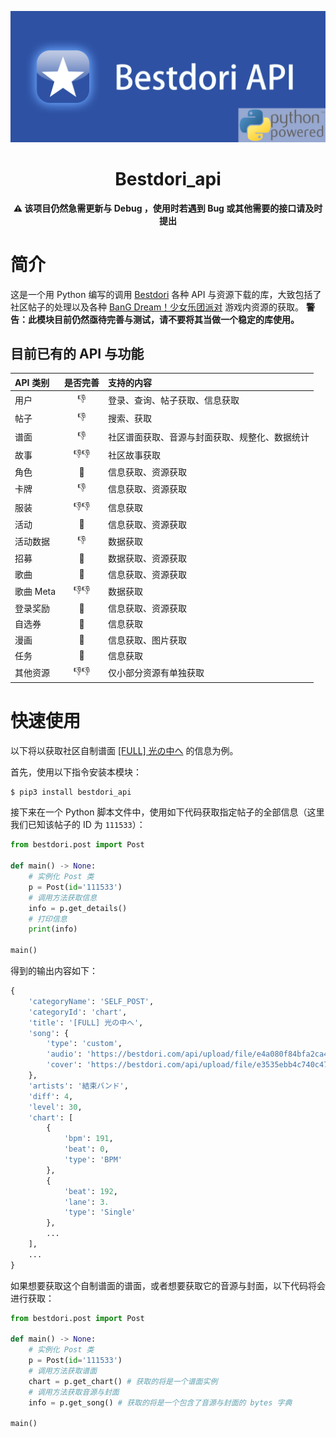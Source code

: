 ![bestdori_api logo](./logo.png)
<div align="center">

# Bestdori_api

**:warning: 该项目仍然急需更新与 Debug ，使用时若遇到 Bug 或其他需要的接口请及时提出**

</div>

# 简介

这是一个用 Python 编写的调用 [Bestdori](https://bestdori.com/) 各种 API 与资源下载的库，大致包括了社区帖子的处理以及各种 [BanG Dream！少女乐团派对](https://zh.moegirl.org.cn/BanG_Dream!_%E5%B0%91%E5%A5%B3%E4%B9%90%E5%9B%A2%E6%B4%BE%E5%AF%B9%EF%BC%81) 游戏内资源的获取。
**警告：此模块目前仍然亟待完善与测试，请不要将其当做一个稳定的库使用。**

## 目前已有的 API 与功能

|API 类别|是否完善|支持的内容|
|:-------|:-----:|:------|
|用户|👎|登录、查询、帖子获取、信息获取|
|帖子|👎|搜索、获取|
|谱面|👎|社区谱面获取、音源与封面获取、规整化、数据统计|
|故事|👎👎|社区故事获取|
|角色|🤔|信息获取、资源获取|
|卡牌|👎|信息获取、资源获取|
|服装|👎👎|信息获取|
|活动|🤔|信息获取、资源获取|
|活动数据|👎|数据获取|
|招募|🤔|数据获取、资源获取|
|歌曲|🤔|信息获取、资源获取|
|歌曲 Meta|👎👎|数据获取|
|登录奖励|🤔|信息获取、资源获取|
|自选券|🤔|信息获取|
|漫画|🤔|信息获取、图片获取|
|任务|🤔|信息获取|
|其他资源|👎👎|仅小部分资源有单独获取|

# 快速使用

以下将以获取社区自制谱面 [[FULL] 光の中へ](https://bestdori.com/community/charts/111533/WindowsSov8-FULL) 的信息为例。

首先，使用以下指令安装本模块：
```bash
$ pip3 install bestdori_api
```
接下来在一个 Python 脚本文件中，使用如下代码获取指定帖子的全部信息（这里我们已知该帖子的 ID 为 `111533`）：
```python
from bestdori.post import Post

def main() -> None:
    # 实例化 Post 类
    p = Post(id='111533')
    # 调用方法获取信息
    info = p.get_details()
    # 打印信息
    print(info)

main()
```
得到的输出内容如下：
```python
{
    'categoryName': 'SELF_POST',
    'categoryId': 'chart',
    'title': '[FULL] 光の中へ',
    'song': {
        'type': 'custom',
        'audio': 'https://bestdori.com/api/upload/file/e4a080f84bfa2ca47b23b390a464c819ec17e70b',
        'cover': 'https://bestdori.com/api/upload/file/e3535ebb4c740c4757371026a1df9ffb08010307'
    },
    'artists': '結束バンド',
    'diff': 4,
    'level': 30,
    'chart': [
        {
            'bpm': 191,
            'beat': 0,
            'type': 'BPM'
        },
        {
            'beat': 192,
            'lane': 3.
            'type': 'Single'
        },
        ...
    ],
    ...
}
```
如果想要获取这个自制谱面的谱面，或者想要获取它的音源与封面，以下代码将会进行获取：
```python
from bestdori.post import Post

def main() -> None:
    # 实例化 Post 类
    p = Post(id='111533')
    # 调用方法获取谱面
    chart = p.get_chart() # 获取的将是一个谱面实例
    # 调用方法获取音源与封面
    info = p.get_song() # 获取的将是一个包含了音源与封面的 bytes 字典

main()
```
